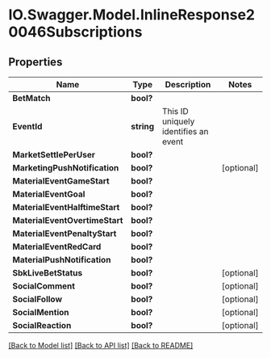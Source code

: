 # IO.Swagger.Model.InlineResponse20046Subscriptions
## Properties

Name | Type | Description | Notes
------------ | ------------- | ------------- | -------------
**BetMatch** | **bool?** |  | 
**EventId** | **string** | This ID uniquely identifies an event | 
**MarketSettlePerUser** | **bool?** |  | 
**MarketingPushNotification** | **bool?** |  | [optional] 
**MaterialEventGameStart** | **bool?** |  | 
**MaterialEventGoal** | **bool?** |  | 
**MaterialEventHalftimeStart** | **bool?** |  | 
**MaterialEventOvertimeStart** | **bool?** |  | 
**MaterialEventPenaltyStart** | **bool?** |  | 
**MaterialEventRedCard** | **bool?** |  | 
**MaterialPushNotification** | **bool?** |  | 
**SbkLiveBetStatus** | **bool?** |  | [optional] 
**SocialComment** | **bool?** |  | [optional] 
**SocialFollow** | **bool?** |  | [optional] 
**SocialMention** | **bool?** |  | [optional] 
**SocialReaction** | **bool?** |  | [optional] 

[[Back to Model list]](../README.md#documentation-for-models) [[Back to API list]](../README.md#documentation-for-api-endpoints) [[Back to README]](../README.md)

